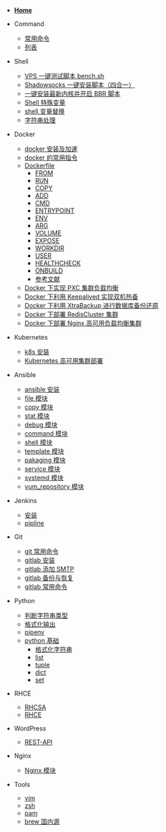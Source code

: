 * [**Home**](/)

* Command
	- [常用命令](/command/常用命令)
	- [列表](command/)

* Shell
	- [VPS 一键测试脚本 bench.sh](shell/bench.sh)
	- [Shadowsocks 一键安装脚本（四合一）](shell/Shadowsocks)
	- [一键安装最新内核并开启 BBR 脚本](shell/一键安装最新内核并开启BBR脚本)
	- [Shell 特殊变量](shell/Shell特殊变量)
	- [shell 变量替换](shell/shell变量替换)
	- [字符串处理](shell/字符串处理)
	
* Docker
	- [docker 安装及加速](docker/docker安装及加速)
	- [docker 的常用指令](docker/docker的常用指令)
	- [Dockerfile](docker/dockerfile)
		- [FROM](docker/dockerfile?id=FROM)
		- [RUN](docker/dockerfile?id=RUN)
		- [COPY](docker/dockerfile?id=COPY)
		- [ADD](docker/dockerfile?id=ADD)
		- [CMD](docker/dockerfile?id=CMD)
		- [ENTRYPOINT](docker/dockerfile?id=ENTRYPOINT)
		- [ENV](docker/dockerfile?id=ENV)
		- [ARG](docker/dockerfile?id=ARG)
		- [VOLUME](docker/dockerfile?id=VOLUME)
		- [EXPOSE](docker/dockerfile?id=EXPOSE)
		- [WORKDIR](docker/dockerfile?id=WORKDIR)
		- [USER](docker/dockerfile?id=USER)
		- [HEALTHCHECK](docker/dockerfile?id=HEALTHCHECK)
		- [ONBUILD](docker/dockerfile?id=ONBUILD)
		- [参考文献](docker/dockerfile?id=references)
	- [Docker 下实现 PXC 集群负载均衡](docker/Docker下实现PXC集群负载均衡)
	- [Docker 下利用 Keepalived 实现双机热备](docker/Docker下利用Keepalived实现双机热备)
	- [Docker 下利用 XtraBackup 进行数据库备份还原](docker/Docker下利用XtraBackup进行数据库备份还原)
	- [Docker 下部署 RedisCluster 集群](docker/Docker下部署RedisCluster集群)
	- [Docker 下部署 Nginx 高可用负载均衡集群](docker/Docker下部署Nginx高可用负载均衡集群)

* Kubernetes
	- [k8s 安装](k8s/install)
	- [Kubernetes 高可用集群部署](k8s/kubernetes-ha-kubeadm)

* Ansible
	- [ansible 安装](ansible/install)
	- [file 模块](ansible/module?id=file)
	- [copy 模块](ansible/module?id=copy)
	- [stat 模块](ansible/module?id=stat)
	- [debug 模块](ansible/module?id=debug)
	- [command 模块](ansible/module?id=command)
	- [shell 模块](ansible/module?id=shell)
	- [template 模块](ansible/module?id=template)
	- [pakaging 模块](ansible/module?id=pakaging)
	- [service 模块](ansible/module?id=service)
	- [systemd 模块](ansible/module?id=systemd)
	- [yum_repository 模块](ansible/module?id=yum_repository)

* Jenkins
	- [安装](jenkins/install)
	- [pipline](jenkins/pipline)

* Git
	- [git 常用命令](git/git常用命令)
	- [gitlab 安装](git/gitlab安装)
	- [gitlab 添加 SMTP](git/给gitlab添加SMTP)
	- [gitlab 备份与恢复](git/gitlab备份与恢复)
	- [gitlab 常用命令](git/gitlab常用命令)

* Python
    - [判断字符串类型](python/判断字符串类型)
    - [格式化输出](python/格式化输出字符串)
    - [pipenv](python/pipenv)
    - [python 基础](python/basic)
    	- [格式化字符串](python/basic?id=格式化)
    	- [list](python/basic?id=list)
    	- [tuple](python/basic?id=tuple)
    	- [dict](python/basic?id=dict)
    	- [set](python/basic?id=set)

* RHCE
	- [RHCSA](rhce/rhcsa)
	- [RHCE](rhce/rhce)

* WordPress
	- [REST-API](wordpress/REST-API)

* Nginx
	- [Nginx 模块](/nginx/Nginx模块)
	<!-- - [Nginx中间件架构](/nginx/Nginx中间件架构) -->

* Tools
	- [vim](tools/vim)
	- [zsh](tools/zsh)
	- [pam](tools/pam)
	- [brew 国内源](tools/brew)
